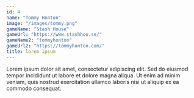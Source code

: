 ```yaml
---
id: 4
name: "Tommy Honton"
image: "/images/tommy.png"
gameName: "Stash House"
gameUrl: "https://www.stashhou.se/"
gameName2: "tommyhonton"
gameUrl2: "https://tommyhonton.com/"
title: lorem ipsum
---
```


Lorem ipsum dolor sit amet, consectetur adipiscing elit. Sed do eiusmod tempor incididunt ut labore et dolore magna aliqua. Ut enim ad minim veniam, quis nostrud exercitation ullamco laboris nisi ut aliquip ex ea commodo consequat.